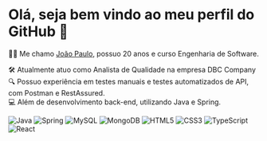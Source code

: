 # Olá, seja bem vindo ao meu perfil do GitHub 🚀

👨‍💻 Me chamo <a href="https://www.linkedin.com/in/joao-paulo-sigieski-bonetti/">João Paulo<a/>, possuo 20 anos e curso Engenharia de Software. 

🛠️ Atualmente atuo como Analista de Qualidade na empresa DBC Company
🔍 Possuo experiência em testes manuais e testes automatizados de API, com Postman e RestAssured.  
💻 Além de desenvolvimento back-end, utilizando Java e Spring.

![Java](https://img.shields.io/badge/java-%23ED8B00.svg?style=for-the-badge&logo=openjdk&logoColor=white)
![Spring](https://img.shields.io/badge/spring-%236DB33F.svg?style=for-the-badge&logo=spring&logoColor=white)
![MySQL](https://img.shields.io/badge/mysql-4479A1.svg?style=for-the-badge&logo=mysql&logoColor=white)
![MongoDB](https://img.shields.io/badge/MongoDB-%234ea94b.svg?style=for-the-badge&logo=mongodb&logoColor=white)
![HTML5](https://img.shields.io/badge/html5-%23E34F26.svg?style=for-the-badge&logo=html5&logoColor=white)
![CSS3](https://img.shields.io/badge/css3-%231572B6.svg?style=for-the-badge&logo=css3&logoColor=white)
![TypeScript](https://img.shields.io/badge/typescript-%23007ACC.svg?style=for-the-badge&logo=typescript&logoColor=white)
![React](https://img.shields.io/badge/react-%2320232a.svg?style=for-the-badge&logo=react&logoColor=%2361DAFB)
